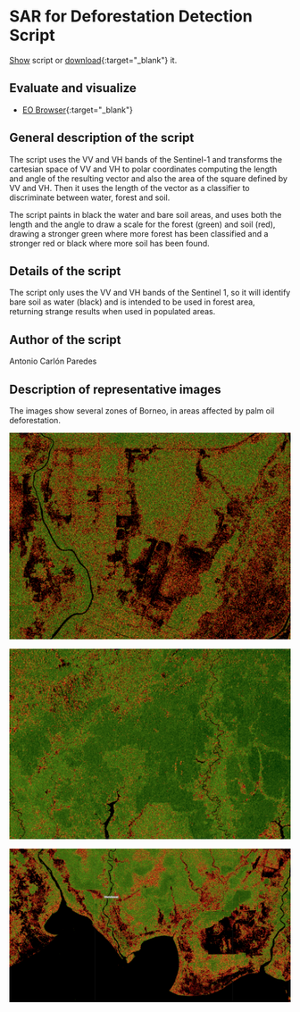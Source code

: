 # SAR for Deforestation Detection Script

<a href="#" id='togglescript'>Show</a> script or [download](script.js){:target="_blank"} it.
<div id='script_view' style="display:none">
{% highlight javascript %}
{% include_relative script.js %}
{% endhighlight %}
</div>

## Evaluate and visualize   
 - [EO Browser](https://sentinelshare.page.link/4ZVS){:target="_blank"} 


## General description of the script

The script uses the VV and VH bands of the Sentinel-1 and transforms the cartesian space of VV and VH to polar coordinates computing the length and angle of the resulting vector and also the area of the square defined by VV and VH. Then it uses the length of the vector as a classifier to discriminate between water, forest and soil.

The script paints in black the water and bare soil areas, and uses both the length and the angle to draw a scale for the forest (green) and soil (red), drawing a stronger green where more forest has been classified and a stronger red or black where more soil has been found.

## Details of the script

The script only uses the VV and VH bands of the Sentinel 1, so it will identify bare soil as water (black) and is intended to be used in forest area, returning strange results when used in populated areas.

## Author of the script

Antonio Carlón Paredes

## Description of representative images

The images show several zones of Borneo, in areas affected by palm oil deforestation.

![The script example 1](fig/image1.png)

![The script example 2](fig/image2.png)

![The script example 3](fig/image3.png)
